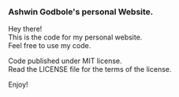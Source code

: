 ### Ashwin Godbole's personal Website.

Hey there!  
This is the code for my personal website.  
Feel free to use my code.  

Code published under MIT license.  
Read the LICENSE file for the terms of the license.  

Enjoy!
